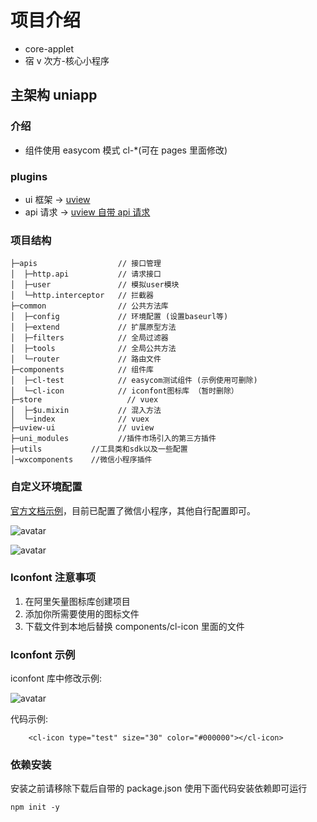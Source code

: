 # 项目介绍

- core-applet
- 宿 v 次方-核心小程序

## 主架构 uniapp

### 介绍

- 组件使用 easycom 模式 cl-\*(可在 pages 里面修改)

### plugins

- ui 框架 -> [uview](http://uviewui.com/)
- api 请求 -> [uview 自带 api 请求](http://uviewui.com/js/http.html)

### 项目结构

```
├─apis					// 接口管理
│  ├─http.api 			// 请求接口
│  ├─user 				// 模拟user模块
│  └─http.interceptor 	// 拦截器
├─common				// 公共方法库
│  ├─config 			// 环境配置 (设置baseurl等)
│  ├─extend 			// 扩展原型方法
│  ├─filters 			// 全局过滤器
│  ├─tools 				// 全局公共方法
│  └─router 			// 路由文件
├─components			// 组件库
│  ├─cl-test			// easycom测试组件 (示例使用可删除)
│  └─cl-icon			// iconfont图标库 （暂时删除）
├─store					  // vuex
│  ├─$u.mixin			// 混入方法
│  └─index				// vuex
├─uview-ui				// uview
├─uni_modules			//插件市场引入的第三方插件
├─utils           //工具类和sdk以及一些配置
│─wxcomponents    //微信小程序插件
```

### 自定义环境配置

[官方文档示例](https://uniapp.dcloud.io/collocation/package)，目前已配置了微信小程序，其他自行配置即可。

![avatar](https://z3.ax1x.com/2021/06/09/2671JJ.png)

![avatar](https://z3.ax1x.com/2021/06/09/267Rw8.png)

### Iconfont 注意事项

1. 在阿里矢量图标库创建项目
2. 添加你所需要使用的图标文件
3. 下载文件到本地后替换 components/cl-icon 里面的文件

### Iconfont 示例

iconfont 库中修改示例:

![avatar](https://z3.ax1x.com/2021/07/19/WJa9w6.png)

代码示例:

```
	<cl-icon type="test" size="30" color="#000000"></cl-icon>
```

### 依赖安装

安装之前请移除下载后自带的 package.json 使用下面代码安装依赖即可运行

```
npm init -y
```
